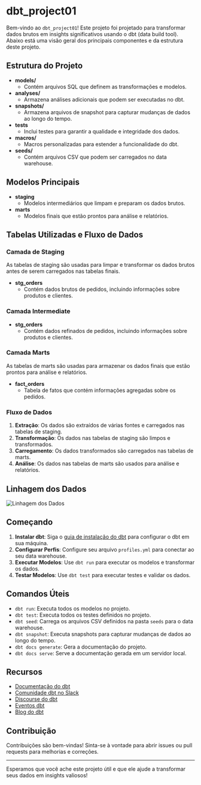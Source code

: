 # dbt_project01

Bem-vindo ao `dbt_project01`! Este projeto foi projetado para transformar dados brutos em insights significativos usando o dbt (data build tool). Abaixo está uma visão geral dos principais componentes e da estrutura deste projeto.

## Estrutura do Projeto

- **models/**
    - Contém arquivos SQL que definem as transformações e modelos.
- **analyses/**
    - Armazena análises adicionais que podem ser executadas no dbt.
- **snapshots/**
    - Armazena arquivos de snapshot para capturar mudanças de dados ao longo do tempo.
- **tests**
    - Inclui testes para garantir a qualidade e integridade dos dados.
- **macros/**
    - Macros personalizadas para estender a funcionalidade do dbt.
- **seeds/**
    - Contém arquivos CSV que podem ser carregados no data warehouse.

## Modelos Principais

- **staging**
    - Modelos intermediários que limpam e preparam os dados brutos.
- **marts**
    - Modelos finais que estão prontos para análise e relatórios.

## Tabelas Utilizadas e Fluxo de Dados

### Camada de Staging

As tabelas de staging são usadas para limpar e transformar os dados brutos antes de serem carregados nas tabelas finais.


- **stg_orders**
    - Contém dados brutos de pedidos, incluindo informações sobre produtos e clientes.


### Camada Intermediate

- **stg_orders**
    - Contém dados refinados de pedidos, incluindo informações sobre produtos e clientes.


### Camada Marts

As tabelas de marts são usadas para armazenar os dados finais que estão prontos para análise e relatórios.

- **fact_orders**
    - Tabela de fatos que contém informações agregadas sobre os pedidos.




### Fluxo de Dados

1. **Extração**: Os dados são extraídos de várias fontes e carregados nas tabelas de staging.
2. **Transformação**: Os dados nas tabelas de staging são limpos e transformados.
3. **Carregamento**: Os dados transformados são carregados nas tabelas de marts.
4. **Análise**: Os dados nas tabelas de marts são usados para análise e relatórios.


## Linhagem dos Dados

![Linhagem dos Dados](/Users/felipeabreu/Downloads/dbt-dag.png)




## Começando

1. **Instalar dbt**: Siga o [guia de instalação do dbt](https://docs.getdbt.com/docs/installation) para configurar o dbt em sua máquina.
2. **Configurar Perfis**: Configure seu arquivo `profiles.yml` para conectar ao seu data warehouse.
3. **Executar Modelos**: Use `dbt run` para executar os modelos e transformar os dados.
4. **Testar Modelos**: Use `dbt test` para executar testes e validar os dados.

## Comandos Úteis

- `dbt run`: Executa todos os modelos no projeto.
- `dbt test`: Executa todos os testes definidos no projeto.
- `dbt seed`: Carrega os arquivos CSV definidos na pasta `seeds` para o data warehouse.
- `dbt snapshot`: Executa snapshots para capturar mudanças de dados ao longo do tempo.
- `dbt docs generate`: Gera a documentação do projeto.
- `dbt docs serve`: Serve a documentação gerada em um servidor local.

## Recursos

- [Documentação do dbt](https://docs.getdbt.com/)
- [Comunidade dbt no Slack](https://community.getdbt.com/)
- [Discourse do dbt](https://discourse.getdbt.com/)
- [Eventos dbt](https://events.getdbt.com)
- [Blog do dbt](https://blog.getdbt.com/)

## Contribuição

Contribuições são bem-vindas! Sinta-se à vontade para abrir issues ou pull requests para melhorias e correções.

---

Esperamos que você ache este projeto útil e que ele ajude a transformar seus dados em insights valiosos!